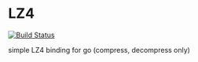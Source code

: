 # LZ4 

[![Build Status](https://travis-ci.org/rhakt/lz4.svg)](https://travis-ci.org/rhakt/lz4)

simple LZ4 binding for go
(compress, decompress only)

